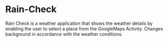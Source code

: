# Rain-Check

Rain Check is a weather application that shows the weather details by enabling the user to select a place from the GoogleMaps Activity.
Changes background in accordance with the weather conditions.
